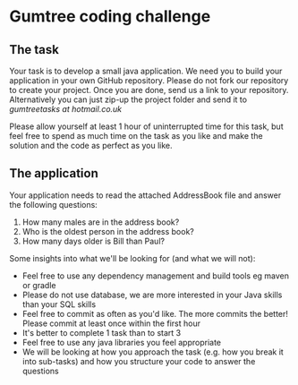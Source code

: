 # Gumtree coding challenge

## The task

Your task is to develop a small java application. We need you to build
your application in your own GitHub repository.  Please do not fork our
repository to create your project.  Once you are done, send us a link to
your repository.  Alternatively you can just zip-up the project folder
and send it to *gumtreetasks at hotmail.co.uk*

Please allow yourself at least 1 hour of uninterrupted time for this
task, but feel free to spend as much time on the task as you like and
make the solution and the code as perfect as you like.

## The application

Your application needs to read the attached AddressBook file and answer
the following questions:

1. How many males are in the address book?
2. Who is the oldest person in the address book?
3. How many days older is Bill than Paul?

Some insights into what we'll be looking for (and what we will not):

- Feel free to use any dependency management and build tools eg maven or
  gradle
- Please do not use database, we are more interested in your Java skills
  than your SQL skills
- Feel free to commit as often as you'd like. The more commits the
  better! Please commit at least once within the first hour
- It's better to complete 1 task than to start 3
- Feel free to use any java libraries you feel appropriate
- We will be looking at how you approach the task (e.g. how you break it
  into sub-tasks) and how you structure your code to answer the
questions
